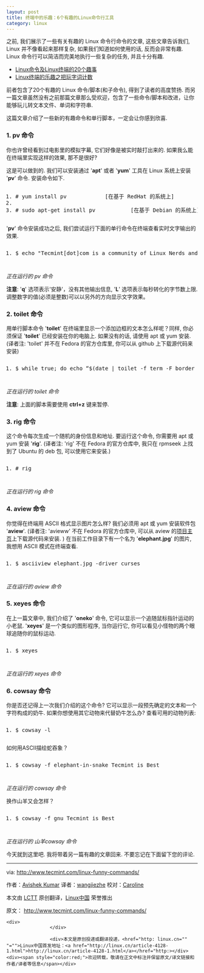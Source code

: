 ```yaml
---
layout: post
title: 终端中的乐趣：6个有趣的Linux命令行工具
category: linux
---
```


<td id="article_content"><p>之前, 我们展示了一些有关有趣的 Linux 命令行命令的文章, 这些文章告诉我们, Linux 并不像看起来那样复杂, 如果我们知道如何使用的话, 反而会非常有趣. Linux 命令行可以简洁而完美地执行一些复杂的任务, 并且十分有趣.</p>
<ul>
<li><a href="http://linux.cn/article-2831-1.html">Linux命令及Linux终端的20个趣事</a></li>
<li><a href="http://linux.cn/article-4088-1.html">Linux终端的乐趣之把玩字词计数</a></li>
</ul>
<p>前者包含了20个有趣的 Linux 命令/脚本(和子命令), 得到了读者的高度赞扬. 而另一篇文章虽然没有之前那篇文章那么受欢迎，包含了一些命令/脚本和改进，让你能够玩儿转文本文件、单词和字符串.</p>
<p>这篇文章介绍了一些新的有趣命令和单行脚本，一定会让你感到欣喜.</p>
<h3 id="toc_1">1. pv 命令</h3>
<p>你也许曾经看到过电影里的模拟字幕, 它们好像是被实时敲打出来的. 如果我么能在终端里实现这样的效果, 那不是很好?</p>
<p>这是可以做到的. 我们可以安装通过 '<strong>apt</strong>' 或者 '<strong>yum</strong>' 工具在 Linux 系统上安装 '<strong>pv</strong>' 命令. 安装命令如下.</p>
<pre class="prettyprint linenums prettyprinted" style=""><ol class="linenums"><li class="L0"><span class="com"># yum install pv            [在基于 RedHat 的系统上]</span></li><li class="L1"><span class="pln">&nbsp;</span></li><li class="L2"><span class="com"># sudo apt-get install pv           [在基于 Debian 的系统上]</span></li></ol></pre>
<p>'<strong>pv</strong>' 命令安装成功之后, 我们尝试运行下面的单行命令在终端查看实时文字输出的效果.</p>
<pre class="prettyprint linenums prettyprinted" style=""><ol class="linenums"><li class="L0"><span class="pln">$ echo </span><span class="str">"Tecmint[dot]com is a community of Linux Nerds and Geeks"</span><span class="pln"> </span><span class="pun">|</span><span class="pln"> pv </span><span class="pun">-</span><span class="pln">qL </span><span class="lit">10</span><span class="pln"> </span></li></ol></pre>
<p><img src="http://img.linux.net.cn/data/attachment/album/201410/30/233254ak99abw9u1ni0uwk.gif" alt=""></p>
<p><em>正在运行的 pv 命令</em></p>
<p><strong>注意</strong>: '<strong>q</strong>' 选项表示'安静'，没有其他输出信息, '<strong>L</strong>' 选项表示每秒转化的字节数上限. 调整数字的值(必须是整数)可以以另外的方向显示文字效果。</p>
<h3 id="toc_2">2. toilet 命令</h3>
<p>用单行脚本命令 '<strong>toilet</strong>' 在终端里显示一个添加边框的文本怎么样呢？同样, 你必须保证 '<strong>toilet</strong>' 已经安装在你的电脑上. 如果没有的话, 请使用 apt 或 yum 安装. (译者注: 'toilet' 并不在 Fedora 的官方仓库里, 你可以从 github 上下载源代码来安装)</p>
<pre class="prettyprint linenums prettyprinted" style=""><ol class="linenums"><li class="L0"><span class="pln">$ </span><span class="kwd">while</span><span class="pln"> </span><span class="kwd">true</span><span class="pun">;</span><span class="pln"> </span><span class="kwd">do</span><span class="pln"> echo </span><span class="pun">“</span><span class="pln">$</span><span class="pun">(</span><span class="pln">date </span><span class="pun">|</span><span class="pln"> toilet </span><span class="pun">-</span><span class="pln">f term </span><span class="pun">-</span><span class="pln">F border </span><span class="pun">–</span><span class="typ">Tecmint</span><span class="pun">)”;</span><span class="pln"> sleep </span><span class="lit">1</span><span class="pun">;</span><span class="pln"> </span><span class="kwd">done</span></li></ol></pre>
<p><img src="http://img.linux.net.cn/data/attachment/album/201410/30/233344j2gfgogt2dpggj4d.gif" alt=""></p>
<p><em>正在运行的 toilet 命令</em></p>
<p><strong>注意</strong>: 上面的脚本需要使用 <strong>ctrl+z</strong> 键来暂停.</p>
<h3 id="toc_3">3. rig 命令</h3>
<p>这个命令每次生成一个随机的身份信息和地址. 要运行这个命令, 你需要用 apt 或 yum 安装 '<strong>rig</strong>'. (译者注: 'rig' 不在 Fedora 的官方仓库中, 我只在 rpmseek 上找到了 Ubuntu 的 deb 包, 可以使用它来安装.)</p>
<pre class="prettyprint linenums prettyprinted" style=""><ol class="linenums"><li class="L0"><span class="com"># rig</span></li></ol></pre>
<p><img src="http://img.linux.net.cn/data/attachment/album/201410/30/233417jsi3r1rbo4b4r1yo.gif" alt=""></p>
<p><em>正在运行的 rig 命令</em></p>
<h3 id="toc_4">4. aview 命令</h3>
<p>你觉得在终端用 ASCII 格式显示图片怎么样? 我们必须用 apt 或 yum 安装软件包 '<strong>aview</strong>'. (译者注: 'avieww' 不在 Fedora 的官方仓库中, 可以从 aview 的<a href="http://aa-project.sourceforge.net/aview/">项目主页</a>上下载源代码来安装. ) 在当前工作目录下有一个名为 '<strong>elephant.jpg</strong>' 的图片, 我想用 ASCII 模式在终端查看.</p>
<pre class="prettyprint linenums prettyprinted" style=""><ol class="linenums"><li class="L0"><span class="pln">$ asciiview elephant</span><span class="pun">.</span><span class="pln">jpg </span><span class="pun">-</span><span class="pln">driver curses </span></li></ol></pre>
<p><img src="http://img.linux.net.cn/data/attachment/album/201410/30/233454tf93rmx69y5moyo5.gif" alt=""></p>
<p><em>正在运行的 aview 命令</em></p>
<h3 id="toc_5">5. xeyes 命令</h3>
<p>在上一篇文章中, 我们介绍了 '<strong>oneko</strong>' 命令, 它可以显示一个追随鼠标指针运动的小老鼠. '<strong>xeyes</strong>' 是一个类似的图形程序, 当你运行它, 你可以看见小怪物的两个眼球追随你的鼠标运动.</p>
<pre class="prettyprint linenums prettyprinted" style=""><ol class="linenums"><li class="L0"><span class="pln">$ xeyes</span></li></ol></pre>
<p><img src="http://img.linux.net.cn/data/attachment/album/201410/30/233549lqnv0lv6b5l6ose0.gif" alt=""></p>
<p><em>正在运行的 xeyes 命令</em></p>
<h3 id="toc_6">6. cowsay 命令</h3>
<p>你是否还记得上一次我们介绍的这个命令? 它可以显示一段预先确定的文本和一个字符构成的奶牛. 如果你想使用其它动物来代替奶牛怎么办? 查看可用的动物列表:</p>
<pre class="prettyprint linenums prettyprinted" style=""><ol class="linenums"><li class="L0"><span class="pln">$ cowsay </span><span class="pun">-</span><span class="pln">l </span></li></ol></pre>
<p>如何用ASCII描绘蛇吞象？</p>
<pre class="prettyprint linenums prettyprinted" style=""><ol class="linenums"><li class="L0"><span class="pln">$ cowsay </span><span class="pun">-</span><span class="pln">f elephant</span><span class="pun">-</span><span class="kwd">in</span><span class="pun">-</span><span class="pln">snake </span><span class="typ">Tecmint</span><span class="pln"> </span><span class="kwd">is</span><span class="pln"> </span><span class="typ">Best</span><span class="pln"> </span></li></ol></pre>
<p><img src="http://img.linux.net.cn/data/attachment/album/201410/30/233636sz2mvmn24tkbzntx.gif" alt=""></p>
<p><em>正在运行的 cowsay 命令</em></p>
<p>换作山羊又会怎样？</p>
<pre class="prettyprint linenums prettyprinted" style=""><ol class="linenums"><li class="L0"><span class="pln">$ cowsay </span><span class="pun">-</span><span class="pln">f gnu </span><span class="typ">Tecmint</span><span class="pln"> </span><span class="kwd">is</span><span class="pln"> </span><span class="typ">Best</span><span class="pln"> </span></li></ol></pre>
<p><img src="http://img.linux.net.cn/data/attachment/album/201410/30/233656gc9r66577vjgs1pv.gif" alt=""></p>
<p><em>正在运行的 山羊cowsay 命令</em></p>
<p>今天就到这里吧. 我将带着另一篇有趣的文章回来. 不要忘记在下面留下您的评论.</p>
<hr>
<p>via: <a href="http://www.tecmint.com/linux-funny-commands/">http://www.tecmint.com/linux-funny-commands/</a></p>
<p>作者：<a href="http://www.tecmint.com/author/avishek/">Avishek Kumar</a> 译者：<a href="https://github.com/wangjiezhe">wangjiezhe</a> 校对：<a href="https://github.com/carolinewuyan">Caroline</a></p>
<p>本文由 <a href="https://github.com/LCTT/TranslateProject">LCTT</a> 原创翻译，<a href="http://linux.cn/">Linux中国</a> 荣誉推出</p>

<div class="copyright">
        <div>
    	原文： <a href="http://www.tecmint.com/linux-funny-commands/" target="_blank">http://www.tecmint.com/linux-funny-commands/</a>&nbsp;&nbsp;&nbsp;&nbsp;    	    </div>

    <div>
    	    	    </div>

                	<div>本文是原创投递或翻译投递，<href="http: linux.cn="" "="">Linux中国首发地址：<a href="http://linux.cn/article-4128-1.html">http://linux.cn/article-4128-1.html</a></href="http:></div><div><span style="color:red;">欢迎转载，敬请在正文中标注并保留原文/译文链接和作者/译者等信息</span></div>

</div>
<div class="hm">
<a title="分享到腾讯微博" href="javascript:void( share_tqq(SITEURL + 'article-4128-1.html','article_title','article_content','http://img.linux.net.cn/data/attachment/album/201410/30/234015hk8rytpyhr8hmihb.jpg.large.jpg') );" class="tqq_large"></a>
<a title="分享到新浪微博" href="javascript:void( share_tsina(SITEURL + 'article-4128-1.html','article_title','article_content','http://img.linux.net.cn/data/attachment/album/201410/30/234015hk8rytpyhr8hmihb.jpg.large.jpg') );" class="tsina_large"></a>
</div>
</td>

